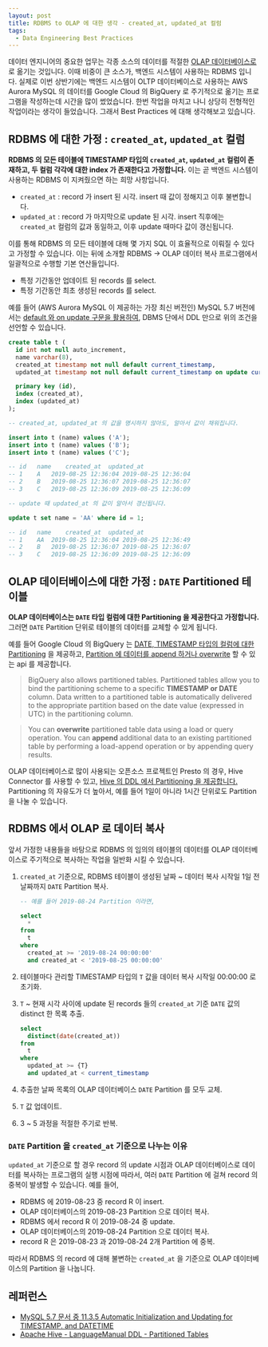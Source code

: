 ```yaml
---
layout: post
title: RDBMS to OLAP 에 대한 생각 - created_at, updated_at 컬럼
tags:
  - Data Engineering Best Practices
---
```


데이터 엔지니어의 중요한 업무는 각종 소스의 데이터를 적절한 [OLAP 데이터베이스로](https://en.wikipedia.org/wiki/Online_analytical_processing) 로 옮기는 것입니다. 이때 비중이 큰 소스가, 백엔드 시스템이 사용하는 RDBMS 입니다. 실제로 이번 상반기에는 백엔드 시스템이 OLTP 데이터베이스로 사용하는 AWS Aurora MySQL 의 데이터를 Google Cloud 의 BigQuery 로 주기적으로 옮기는 프로그램을 작성하는데 시간을 많이 썼었습니다. 한번 작업을 마치고 나니 상당히 전형적인 작업이라는 생각이 들었습니다. 그래서 Best Practices 에 대해 생각해보고 있습니다.

## RDBMS 에 대한 가정 : `created_at`, `updated_at` 컬럼

**RDBMS 의 모든 테이블에 TIMESTAMP 타입의 `created_at`, `updated_at` 컬럼이 존재하고, 두 컬럼 각각에 대한 index 가 존재한다고 가정합니다.** 이는 곧 백엔드 시스템이 사용하는 RDBMS 이 지켜줬으면 하는 희망 사항입니다.

- `created_at` : record 가 insert 된 시각. insert 때 값이 정해지고 이후 불변합니다.
- `updated_at` : record 가 마지막으로 update 된 시각. insert 직후에는 `created_at` 컬럼의 값과 동일하고, 이후 update 때마다 값이 갱신됩니다.

이를 통해 RDBMS 의 모든 테이블에 대해 몇 가지 SQL 이 효율적으로 이뤄질 수 있다고 가정할 수 있습니다. 이는 뒤에 소개할 RDBMS -> OLAP 데이터 복사 프로그램에서 일괄적으로 수행할 기본 연산들입니다.

- 특정 기간동안 업데이트 된 records 를 select.
- 특정 기간동안 최초 생성된 records 를 select.

예를 들어 (AWS Aurora MySQL 이 제공하는 가장 최신 버전인) MySQL 5.7 버전에서는 [default 와 on update 구문을 활용하여](https://dev.mysql.com/doc/refman/5.7/en/timestamp-initialization.html), DBMS 단에서 DDL 만으로 위의 조건을 선언할 수 있습니다.

```sql
create table t (
  id int not null auto_increment,
  name varchar(8),
  created_at timestamp not null default current_timestamp,
  updated_at timestamp not null default current_timestamp on update current_timestamp,

  primary key (id),
  index (created_at),
  index (updated_at)  
);
```

```sql
-- created_at, updated_at 의 값을 명시하지 않아도, 알아서 값이 채워집니다.

insert into t (name) values ('A');
insert into t (name) values ('B');
insert into t (name) values ('C');

-- id	name	created_at	updated_at
-- 1	A	2019-08-25 12:36:04	2019-08-25 12:36:04
-- 2	B	2019-08-25 12:36:07	2019-08-25 12:36:07
-- 3	C	2019-08-25 12:36:09	2019-08-25 12:36:09
```

```sql
-- update 때 updated_at 의 값이 알아서 갱신됩니다.

update t set name = 'AA' where id = 1;

-- id	name	created_at	updated_at
-- 1	AA	2019-08-25 12:36:04	2019-08-25 12:36:49
-- 2	B	2019-08-25 12:36:07	2019-08-25 12:36:07
-- 3	C	2019-08-25 12:36:09	2019-08-25 12:36:09
```

## OLAP 데이터베이스에 대한 가정 : `DATE` Partitioned 테이블

**OLAP 데이터베이스는 `DATE` 타입 컬럼에 대한 Partitioning 을 제공한다고 가정합니다.** 그러면 `DATE` Partition 단위로 테이블의 데이터를 교체할 수 있게 됩니다.

예를 들어 Google Cloud 의 BigQuery 는 [DATE, TIMESTAMP 타입의 컬럼에 대한 Partitioning](https://cloud.google.com/bigquery/docs/partitioned-tables#partitioned_tables) 을 제공하고, [Partition 에 데이터를 append 하거나 overwrite](https://cloud.google.com/bigquery/docs/managing-partitioned-table-data#append-overwrite) 할 수 있는 api 를 제공합니다.

> BigQuery also allows partitioned tables. Partitioned tables allow you to bind the partitioning scheme to a specific **TIMESTAMP or DATE** column. Data written to a partitioned table is automatically delivered to the appropriate partition based on the date value (expressed in UTC) in the partitioning column.

> You can **overwrite** partitioned table data using a load or query operation. You can **append** additional data to an existing partitioned table by performing a load-append operation or by appending query results.

OLAP 데이터베이스로 많이 사용되는 오픈소스 프로젝트인 Presto 의 경우, Hive Connector 를 사용할 수 있고, [Hive 의 DDL 에서 Partitioning 을 제공합니다.](https://cwiki.apache.org/confluence/display/Hive/LanguageManual+DDL#LanguageManualDDL-PartitionedTables) Partitioning 의 자유도가 더 높아서, 예를 들어 1일이 아니라 1시간 단위로도 Partition 을 나눌 수 있습니다.

## RDBMS 에서 OLAP 로 데이터 복사

앞서 가정한 내용들을 바탕으로 RDBMS 의 임의의 테이블의 데이터를 OLAP 데이터베이스로 주기적으로 복사하는 작업을 일반화 시킬 수 있습니다.

1. `created_at` 기준으로, RDBMS 테이블이 생성된 날짜 ~ 데이터 복사 시작일 1일 전 날짜까지 `DATE` Partition 복사.

    ```sql
    -- 예를 들어 2019-08-24 Partition 이라면,
    
    select 
      * 
    from
      t 
    where
      created_at >= '2019-08-24 00:00:00' 
      and created_at < '2019-08-25 00:00:00'
    ```

2. 테이블마다 관리할 TIMESTAMP 타입의 `T` 값을 데이터 복사 시작일 00:00:00 로 초기화.
3. `T` ~ 현재 시각 사이에 update 된 records 들의 `created_at` 기준 `DATE` 값의 distinct 한 목록 추출.

    ```sql
    select
      distinct(date(created_at))
    from
      t
    where
      updated_at >= {T}
      and updated_at < current_timestamp
    ```
4. 추출한 날짜 목록의 OLAP 데이터베이스 `DATE` Partition 를 모두 교체.
5. `T` 값 업데이트.
6. 3 ~ 5 과정을 적절한 주기로 반복.

### `DATE` Partition 을 `created_at` 기준으로 나누는 이유

`updated_at` 기준으로 할 경우 record 의 update 시점과 OLAP 데이터베이스로 데이터를 복사하는 프로그램의 실행 시점에 따라서, 여러 `DATE` Partition 에 걸쳐 record 의 중복이 발생할 수 있습니다. 예를 들어,

- RDBMS 에 2019-08-23 중 record R 이 insert.
- OLAP 데이터베이스의 2019-08-23 Partition 으로 데이터 복사.
- RDBMS 에서 record R 이 2019-08-24 중 update.
- OLAP 데이터베이스의 2019-08-24 Partition 으로 데이터 복사.
- record R 은 2019-08-23 과 2019-08-24 2개 Partition 에 중복.

따라서 RDBMS 의 record 에 대해 불변하는 `created_at` 을 기준으로 OLAP 데이터베이스의 Partition 을 나눕니다.

## 레퍼런스

- [MySQL 5.7 문서 중 11.3.5 Automatic Initialization and Updating for TIMESTAMP. and DATETIME](https://dev.mysql.com/doc/refman/5.7/en/timestamp-initialization.html)
- [Apache Hive - LanguageManual DDL - Partitioned Tables](https://cwiki.apache.org/confluence/display/Hive/LanguageManual+DDL#LanguageManualDDL-PartitionedTables)

